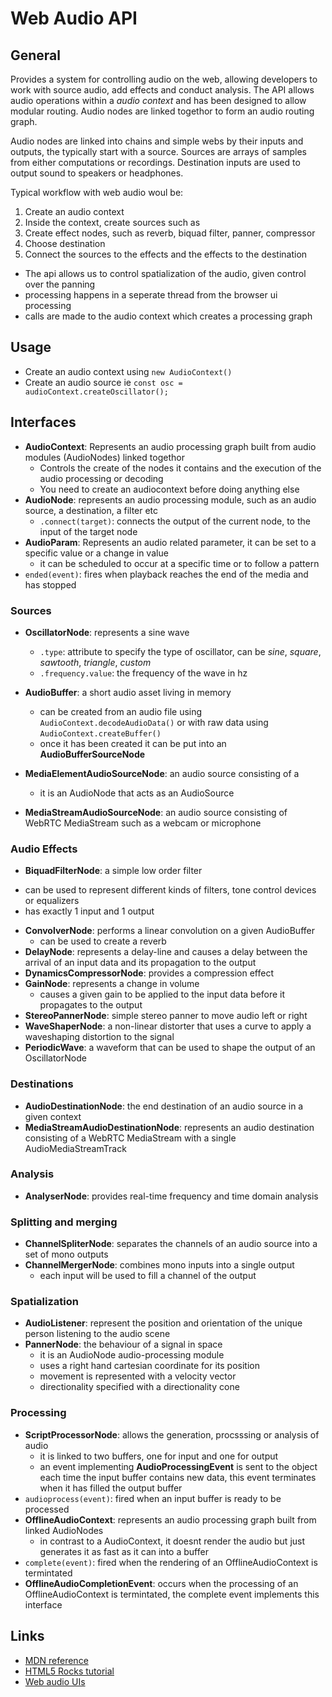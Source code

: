 # Web Audio API
## General
Provides a system for controlling audio on the web, allowing developers to work with source audio, add effects and conduct analysis.
The API allows audio operations within a *audio context* and has been designed to allow modular routing. Audio nodes are linked togethor to form an audio
routing graph.

Audio nodes are linked into chains and simple webs by their inputs and outputs, the typically start with a source. Sources are arrays of samples from either
computations or recordings. Destination inputs are used to output sound to speakers or headphones.

Typical workflow with web audio woul be:
1. Create an audio context
2. Inside the context, create sources such as <audio>, oscillators or streams
3. Create effect nodes, such as reverb, biquad filter, panner, compressor
4. Choose destination
5. Connect the sources to the effects and the effects to the destination

* The api allows us to control spatialization of the audio, given control over the panning
* processing happens in a seperate thread from the browser ui processing
* calls are made to the audio context which creates a processing graph

## Usage
* Create an audio context using `new AudioContext()`
* Create an audio source ie `const osc = audioContext.createOscillator();`

## Interfaces
* **AudioContext**: Represents an audio processing graph built from audio modules (AudioNodes) linked togethor
  - Controls the create of the nodes it contains and the execution of the audio processing or decoding
  - You need to create an audiocontext before doing anything else
* **AudioNode**: represents an audio processing module, such as an audio source, a destination, a filter etc
  - `.connect(target)`: connects the output of the current node, to the input of the target node
* **AudioParam**: Represents an audio related parameter, it can be set to a specific value or a change in value
  - it can be scheduled to occur at a specific time or to follow a pattern
* `ended(event)`: fires when playback reaches the end of the media and has stopped

### Sources
* **OscillatorNode**: represents a sine wave
  - `.type`: attribute to specify the type of oscillator, can be *sine*, *square*, *sawtooth*, *triangle*, *custom*
  - `.frequency.value`: the frequency of the wave in hz

* **AudioBuffer**: a short audio asset living in memory
  - can be created from an audio file using `AudioContext.decodeAudioData()` or with raw data using `AudioContext.createBuffer()`
  - once it has been created it can be put into an **AudioBufferSourceNode**
* **MediaElementAudioSourceNode**: an audio source consisting of a <audio> or <video> element
  - it is an AudioNode that acts as an AudioSource
* **MediaStreamAudioSourceNode**: an audio source consisting of WebRTC MediaStream such as a webcam or microphone

### Audio Effects
* **BiquadFilterNode**: a simple low order filter
 - can be used to represent different kinds of filters, tone control devices or equalizers
 - has exactly 1 input and 1 output
* **ConvolverNode**: performs a linear convolution on a given AudioBuffer
  - can be used to create a reverb
* **DelayNode**: represents a delay-line and causes a delay between the arrival of an input data and its propagation to the output
* **DynamicsCompressorNode**: provides a compression effect
* **GainNode**: represents a change in volume
  - causes a given gain to be applied to the input data before it propagates to the output
* **StereoPannerNode**: simple stereo panner to move audio left or right
* **WaveShaperNode**: a non-linear distorter that uses a curve to apply a waveshaping distortion to the signal
* **PeriodicWave**: a waveform that can be used to shape the output of an OscillatorNode

### Destinations
* **AudioDestinationNode**: the end destination of an audio source in a given context
* **MediaStreamAudioDestinationNode**: represents an audio destination consisting of a WebRTC MediaStream with a single AudioMediaStreamTrack

### Analysis
* **AnalyserNode**: provides real-time frequency and time domain analysis

### Splitting and merging
* **ChannelSpliterNode**: separates the channels of an audio source into a set of mono outputs
* **ChannelMergerNode**: combines mono inputs into a single output
  - each input will be used to fill a channel of the output

### Spatialization
* **AudioListener**: represent the position and orientation of the unique person listening to the audio scene
* **PannerNode**: the behaviour of a signal in space
  - it is an AudioNode audio-processing module
  - uses a right hand cartesian coordinate for its position
  - movement is represented with a velocity vector
  - directionality specified with a directionality cone

### Processing
* **ScriptProcessorNode**: allows the generation, procsssing or analysis of audio
  - it is linked to two buffers, one for input and one for output
  - an event implementing **AudioProcessingEvent** is sent to the object each time the input buffer contains new data, this event terminates when it has filled the output buffer
* `audioprocess(event)`: fired when an input buffer is ready to be processed
* **OfflineAudioContext**: represents an audio processing graph built from linked AudioNodes
  - in contrast to a AudioContext, it doesnt render the audio but just generates it as fast as it can into a buffer
* `complete(event)`: fired when the rendering of an OfflineAudioContext is termintated
* **OfflineAudioCompletionEvent**: occurs when the processing of an OfflineAudioContext is termintated, the complete event implements this interface

## Links
* [MDN reference](https://developer.mozilla.org/en-US/docs/Web/API/Web_Audio_API)
* [HTML5 Rocks tutorial](https://www.html5rocks.com/en/tutorials/webaudio/intro/)
* [Web audio UIs](https://www.youtube.com/watch?v=tSThM9Aw8ps)
